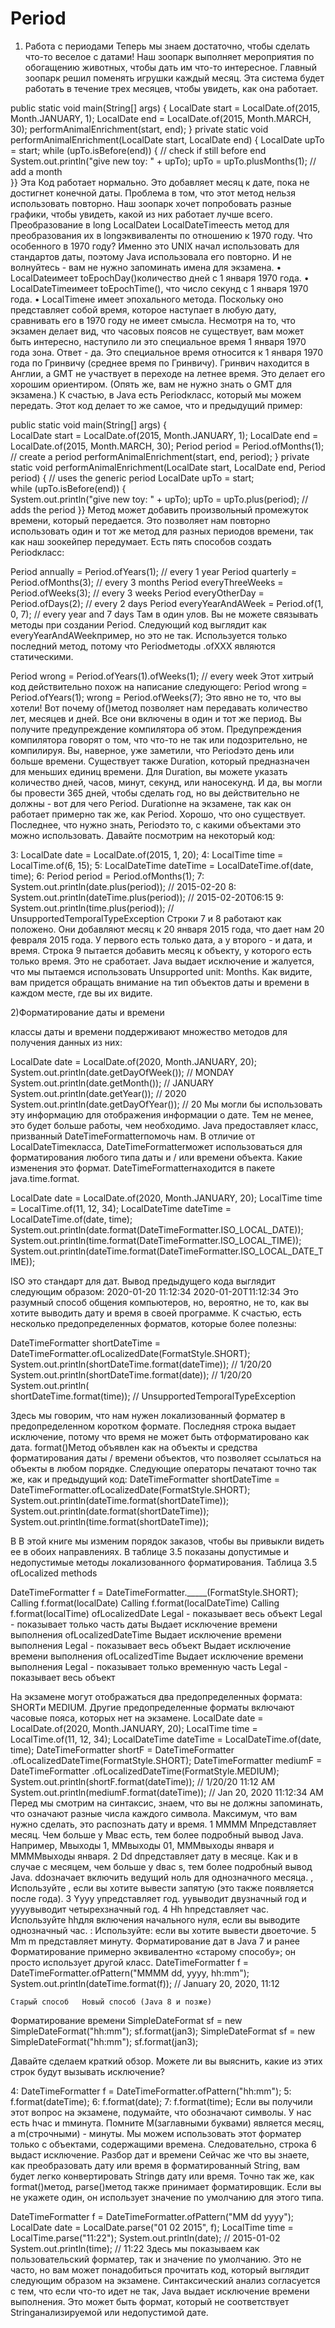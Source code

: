 # Period
1) Работа с периодами
Теперь мы знаем достаточно, чтобы сделать что-то веселое с датами! Наш зоопарк выполняет мероприятия по обогащению животных, чтобы дать им что-то интересное. Главный зоопарк решил поменять игрушки каждый месяц. Эта система будет работать в течение трех месяцев, чтобы увидеть, как она работает.

public static void main(String[] args) { 
 LocalDate start = LocalDate.of(2015, Month.JANUARY, 1);
  LocalDate end = LocalDate.of(2015, Month.MARCH, 30); 
 performAnimalEnrichment(start, end);
}
private static void performAnimalEnrichment(LocalDate start, LocalDate end) {
  LocalDate upTo = start; 
 while (upTo.isBefore(end)) {          // check if still before end   
System.out.println("give new toy: " + upTo); 
  upTo  = upTo.plusMonths(1);                    // add a month  
}}
Эта Код работает нормально. Это добавляет месяц к дате, пока не достигнет конечной даты. Проблема в том, что этот метод нельзя использовать повторно. Наш зоопарк хочет попробовать разные графики, чтобы увидеть, какой из них работает лучше всего.
Преобразование в long
LocalDateи LocalDateTimeесть метод для преобразования их в longэквиваленты по отношению к 1970 году. Что особенного в 1970 году? Именно это UNIX начал использовать для стандартов даты, поэтому Java использовала его повторно. И не волнуйтесь - вам не нужно запоминать имена для экзамена.
•	LocalDateимеет toEpochDay()количество дней с 1 января 1970 года.
•	LocalDateTimeимеет toEpochTime(), что число секунд с 1 января 1970 года.
•	LocalTimeне имеет эпохального метода. Поскольку оно представляет собой время, которое наступает в любую дату, сравнивать его в 1970 году не имеет смысла. Несмотря на то, что экзамен делает вид, что часовых поясов не существует, вам может быть интересно, наступило ли это специальное время 1 января 1970 года зона. Ответ - да. Это специальное время относится к 1 января 1970 года по Гринвичу (среднее время по Гринвичу). Гринвич находится в Англии, а GMT не участвует в переходе на летнее время. Это делает его хорошим ориентиром. (Опять же, вам не нужно знать о GMT для экзамена.)
К счастью, в Java есть Periodкласс, который мы можем передать. Этот код делает то же самое, что и предыдущий пример:

public static void main(String[] args) {  
LocalDate start = LocalDate.of(2015, Month.JANUARY, 1);
  LocalDate end = LocalDate.of(2015, Month.MARCH, 30); 
 Period period = Period.ofMonths(1);               // create a period
  performAnimalEnrichment(start, end, period);
}
private static void performAnimalEnrichment(LocalDate start, LocalDate end, 
 Period period) {               // uses the generic period 
 LocalDate upTo = start;  
while (upTo.isBefore(end)) {  
  System.out.println("give new toy: " + upTo); 
   upTo = upTo.plus(period);     // adds the period 
 }}
Метод может добавить произвольный промежуток времени, который передается. Это позволяет нам повторно использовать один и тот же метод для разных периодов времени, так как наш зоокейпер передумает.
Есть пять способов создать Periodкласс:

Period annually = Period.ofYears(1);               // every 1 year
Period quarterly = Period.ofMonths(3);               // every 3 months
Period everyThreeWeeks = Period.ofWeeks(3);          // every 3 weeks
Period everyOtherDay = Period.ofDays(2);          // every 2 days
Period everyYearAndAWeek = Period.of(1, 0, 7);          // every year and 7 days
Там в один улов. Вы не можете связывать методы при создании Period. Следующий код выглядит как everyYearAndAWeekпример, но это не так. Используется только последний метод, потому что Periodметоды .ofXXX являются статическими.

Period wrong = Period.ofYears(1).ofWeeks(1);          // every week
Этот хитрый код действительно похож на написание следующего:
Period wrong = Period.ofYears(1);
wrong = Period.ofWeeks(7);
Это явно не то, что вы хотели! Вот почему of()метод позволяет нам передавать количество лет, месяцев и дней. Все они включены в один и тот же период. Вы получите предупреждение компилятора об этом. Предупреждения компилятора говорят о том, что что-то не так или подозрительно, не компилируя.
Вы, наверное, уже заметили, что Periodэто день или больше времени. Существует также Duration, который предназначен для меньших единиц времени. Для Duration, вы можете указать количество дней, часов, минут, секунд, или наносекунд. И да, вы могли бы провести 365 дней, чтобы сделать год, но вы действительно не должны - вот для чего Period. Durationне на экзамене, так как он работает примерно так же, как Period. Хорошо, что оно существует.
Последнее, что нужно знать, Periodэто то, с какими объектами это можно использовать. Давайте посмотрим на некоторый код:

3: LocalDate date = LocalDate.of(2015, 1, 20);
4: LocalTime time = LocalTime.of(6, 15);
5: LocalDateTime dateTime = LocalDateTime.of(date, time);
6: Period period = Period.ofMonths(1);
7: System.out.println(date.plus(period));          // 2015-02-20
8: System.out.println(dateTime.plus(period));          // 2015-02-20T06:15
9: System.out.println(time.plus(period));   // UnsupportedTemporalTypeException
Строки 7 и 8 работают как положено. Они добавляют месяц к 20 января 2015 года, что дает нам 20 февраля 2015 года. У первого есть только дата, а у второго - и дата, и время.
Строка 9 пытается добавить месяц к объекту, у которого есть только время. Это не сработает. Java выдает исключение и жалуется, что мы пытаемся использовать Unsupported unit: Months.
Как видите, вам придется обращать внимание на тип объектов даты и времени в каждом месте, где вы их видите.



2)Форматирование даты и времени 

классы даты и времени поддерживают множество методов для получения данных из них:

LocalDate date = LocalDate.of(2020, Month.JANUARY, 20);
System.out.println(date.getDayOfWeek());     // MONDAY
System.out.println(date.getMonth());          // JANUARY
System.out.println(date.getYear());          // 2020
System.out.println(date.getDayOfYear());     // 20
Мы могли бы использовать эту информацию для отображения информации о дате. Тем не менее, это будет больше работы, чем необходимо. Java предоставляет класс, призванный DateTimeFormatterпомочь нам. В отличие от LocalDateTimeкласса, DateTimeFormatterможет использоваться для форматирования любого типа даты и / или времени объекта. Какие изменения это формат. DateTimeFormatterнаходится в пакете java.time.format.

LocalDate date = LocalDate.of(2020, Month.JANUARY, 20);
LocalTime time = LocalTime.of(11, 12, 34);
LocalDateTime dateTime = LocalDateTime.of(date, time);
System.out.println(date.format(DateTimeFormatter.ISO_LOCAL_DATE));
System.out.println(time.format(DateTimeFormatter.ISO_LOCAL_TIME));
System.out.println(dateTime.format(DateTimeFormatter.ISO_LOCAL_DATE_TIME));

ISO это стандарт для дат. Вывод предыдущего кода выглядит следующим образом:
2020-01-20
11:12:34
2020-01-20T11:12:34
Это разумный способ общения компьютеров, но, вероятно, не то, как вы хотите выводить дату и время в своей программе. К счастью, есть несколько предопределенных форматов, которые более полезны:

DateTimeFormatter shortDateTime = 
 DateTimeFormatter.ofLocalizedDate(FormatStyle.SHORT);
System.out.println(shortDateTime.format(dateTime));     // 1/20/20
System.out.println(shortDateTime.format(date));      // 1/20/20
System.out.println(  
shortDateTime.format(time)); // UnsupportedTemporalTypeException

Здесь мы говорим, что нам нужен локализованный форматер в предопределенном коротком формате. Последняя строка выдает исключение, потому что время не может быть отформатировано как дата. format()Метод объявлен как на объекты и средства форматирования даты / времени объектов, что позволяет ссылаться на объекты в любом порядке. Следующие операторы печатают точно так же, как и предыдущий код:
DateTimeFormatter shortDateTime =  
DateTimeFormatter.ofLocalizedDate(FormatStyle.SHORT);
System.out.println(dateTime.format(shortDateTime));
System.out.println(date.format(shortDateTime));
System.out.println(time.format(shortDateTime));

В В этой книге мы изменим порядок заказов, чтобы вы привыкли видеть ее в обоих направлениях. В таблице 3.5 показаны допустимые и недопустимые методы локализованного форматирования.
Таблица 3.5 ofLocalized methods


DateTimeFormatter f = DateTimeFormatter._____(FormatStyle.SHORT);	Calling f.format(localDate)	Calling f.format(localDateTime)	Calling f.format(localTime)
ofLocalizedDate	Legal - показывает весь объект	Legal - показывает только часть даты	Выдает исключение времени выполнения
ofLocalizedDateTime	Выдает исключение времени выполнения	Legal - показывает весь объект	Выдает исключение времени выполнения
ofLocalizedTime	Выдает исключение времени выполнения	Legal - показывает только временную часть	Legal - показывает весь объект

На экзамене могут отображаться два предопределенных формата: SHORTи MEDIUM. Другие предопределенные форматы включают часовые пояса, которых нет на экзамене.
LocalDate date = LocalDate.of(2020, Month.JANUARY, 20);
LocalTime time = LocalTime.of(11, 12, 34);
LocalDateTime dateTime = LocalDateTime.of(date, time);
DateTimeFormatter shortF = DateTimeFormatter  
 .ofLocalizedDateTime(FormatStyle.SHORT);
DateTimeFormatter mediumF = DateTimeFormatter
  .ofLocalizedDateTime(FormatStyle.MEDIUM);
System.out.println(shortF.format(dateTime));     // 1/20/20 11:12 AM
System.out.println(mediumF.format(dateTime));     // Jan 20, 2020 11:12:34 AM
Перед мы смотрим на синтаксис, знаем, что вы не должны запоминать, что означают разные числа каждого символа. Максимум, что вам нужно сделать, это распознать дату и время.
1 MMMM
 Mпредставляет месяц. Чем больше у Mвас есть, тем более подробный вывод Java. Например, Mвыходы 1, MMвыходы 01, MMMвыходы января и MMMMвыходы января.
2 Dd
 dпредставляет дату в месяце. Как и в случае с месяцем, чем больше у dвас s, тем более подробный вывод Java. ddозначает включить ведущий ноль для однозначного месяца.
, Используйте , если вы хотите вывести запятую (это также появляется после года).
3 Yyyy
 yпредставляет год. yyвыводит двузначный год и yyyyвыводит четырехзначный год.
4 Hh
 hпредставляет час. Используйте hhдля включения начального нуля, если вы выводите однозначный час.
:  Используйте: если вы хотите вывести двоеточие.
5 Mm 
m представляет минуту.
Форматирование дат в Java 7 и ранее
Форматирование примерно эквивалентно «старому способу»; он просто использует другой класс.
DateTimeFormatter f = DateTimeFormatter.ofPattern("MMMM dd, yyyy, hh:mm");
System.out.println(dateTime.format(f));     // January 20, 2020, 11:12

	Старый способ	Новый способ (Java 8 и позже)
Форматирование времени	SimpleDateFormat sf = new SimpleDateFormat("hh:mm");
sf.format(jan3);	SimpleDateFormat sf = new SimpleDateFormat("hh:mm");
sf.format(jan3);

Давайте сделаем краткий обзор. Можете ли вы выяснить, какие из этих строк будут вызывать исключение?


4: DateTimeFormatter f = DateTimeFormatter.ofPattern("hh:mm");
5: f.format(dateTime);
6: f.format(date);
7: f.format(time);
Если вы получили этот вопрос на экзамене, подумайте, что обозначают символы. У нас есть hчас и mминута. Помните M(заглавными буквами) является месяц, а m(строчными) - минуты. Мы можем использовать этот форматер только с объектами, содержащими времена. Следовательно, строка 6 выдаст исключение.
Разбор дат и времени
Сейчас же что вы знаете, как преобразовать дату или время в форматированный String, вам будет легко конвертировать Stringв дату или время. Точно так же, как format()метод, parse()метод также принимает форматировщик. Если вы не укажете один, он использует значение по умолчанию для этого типа.

DateTimeFormatter f = DateTimeFormatter.ofPattern("MM dd yyyy");
LocalDate date = LocalDate.parse("01 02 2015", f);
LocalTime time = LocalTime.parse("11:22");
System.out.println(date);          // 2015-01-02
System.out.println(time);          // 11:22
Здесь мы показываем как пользовательский форматер, так и значение по умолчанию. Это не часто, но вам может понадобиться прочитать код, который выглядит следующим образом на экзамене. Синтаксический анализ согласуется с тем, что если что-то идет не так, Java выдает исключение времени выполнения. Это может быть формат, который не соответствует Stringанализируемой или недопустимой дате.

